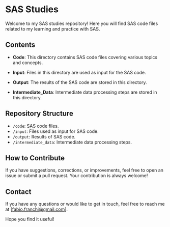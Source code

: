 # SAS Studies

Welcome to my SAS studies repository! Here you will find SAS code files related to my learning and practice with SAS.

## Contents

- **Code**: This directory contains SAS code files covering various topics and concepts.

- **Input**: Files in this directory are used as input for the SAS code.

- **Output**: The results of the SAS code are stored in this directory.

- **Intermediate_Data**: Intermediate data processing steps are stored in this directory.

## Repository Structure

- `/code`: SAS code files.
- `/input`: Files used as input for SAS code.
- `/output`: Results of SAS code.
- `/intermediate_data`: Intermediate data processing steps.

## How to Contribute

If you have suggestions, corrections, or improvements, feel free to open an issue or submit a pull request. Your contribution is always welcome!

## Contact

If you have any questions or would like to get in touch, feel free to reach me at [fabio.franchi@gmail.com].

Hope you find it useful!
